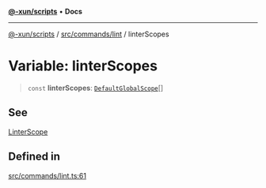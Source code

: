 [**@-xun/scripts**](../../../../README.md) • **Docs**

***

[@-xun/scripts](../../../../README.md) / [src/commands/lint](../README.md) / linterScopes

# Variable: linterScopes

> `const` **linterScopes**: [`DefaultGlobalScope`](../../../configure/enumerations/DefaultGlobalScope.md)[]

## See

[LinterScope](../../../configure/enumerations/DefaultGlobalScope.md)

## Defined in

[src/commands/lint.ts:61](https://github.com/Xunnamius/xscripts/blob/8feaaa78a9f524f02e4cc9204ef84f329d31ab94/src/commands/lint.ts#L61)
